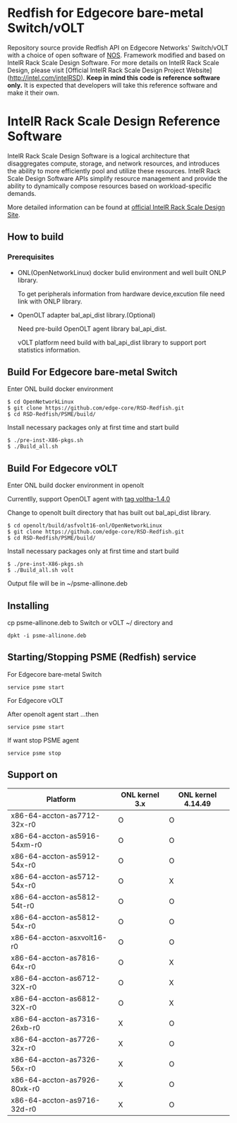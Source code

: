 # Redfish for Edgecore bare-metal Switch/vOLT

Repository source provide Redfish API on Edgecore Networks' Switch/vOLT with a choice of open software of [NOS](https://github.com/opencomputeproject/OpenNetworkLinux).
Framework modified and based on IntelR Rack Scale Design Software. 
For more details on IntelR Rack Scale Design, please visit [Official IntelR Rack Scale Design Project Website]
(http://intel.com/intelRSD).
**Keep in mind this code is reference software only.** 
It is expected that developers will take this reference software and make it their own. 

# IntelR Rack Scale Design Reference Software

IntelR Rack Scale Design Software is a logical architecture that disaggregates compute, storage, and network resources, 
and introduces the ability to more efficiently pool and utilize these resources. 
IntelR Rack Scale Design Software APIs simplify resource management and provide the ability to dynamically compose resources 
based on workload-specific demands.

More detailed information can be found at [official IntelR Rack Scale Design Site](http://intel.com/intelRSD).

## How to build

### Prerequisites
- ONL(OpenNetworkLinux) docker bulid environment and well built ONLP library.

  To get peripherals information from hardware device,excution file need link with ONLP library. 
  
- OpenOLT adapter bal_api_dist library.(Optional)

  Need pre-build OpenOLT agent library bal_api_dist.
  
  vOLT platform need build with bal_api_dist library to support port statistics information.
  
## Build For Edgecore bare-metal Switch

Enter ONL build docker environment
```
$ cd OpenNetworkLinux
$ git clone https://github.com/edge-core/RSD-Redfish.git
$ cd RSD-Redfish/PSME/build/
```
Install necessary packages only at first time and start build
```
$ ./pre-inst-X86-pkgs.sh
$ ./Build_all.sh
```

## Build For Edgecore vOLT

Enter ONL build docker environment in openolt 

Currentlly, support OpenOLT agent with [tag voltha-1.4.0](https://github.com/opencord/openolt.git)

Change to openolt built directory that has built out bal_api_dist library.
```
$ cd openolt/build/asfvolt16-onl/OpenNetworkLinux
$ git clone https://github.com/edge-core/RSD-Redfish.git
$ cd RSD-Redfish/PSME/build/
```
Install necessary packages only at first time and start build
```
$ ./pre-inst-X86-pkgs.sh
$ ./Build_all.sh volt
```
Output file will be in ~/psme-allinone.deb

## Installing
cp psme-allinone.deb to Switch or vOLT ~/ directory and
```
dpkt -i psme-allinone.deb
```
## Starting/Stopping PSME (Redfish) service

For Edgecore bare-metal Switch

```
service psme start

```
For Edgecore vOLT

After openolt agent start ...then

```
service psme start
```
If want stop PSME agent

```
service psme stop
```
## Support on 

|            Platform        | ONL kernel 3.x |ONL kernel 4.14.49|
|----------------------------|----------------|------------------|
x86-64-accton-as7712-32x-r0  |        O       |        O                 
x86-64-accton-as5916-54xm-r0 |        O       |        O                  
x86-64-accton-as5912-54x-r0  |        O       |        O         
x86-64-accton-as5712-54x-r0  |        O       |        X         
x86-64-accton-as5812-54t-r0  |        O       |        O         
x86-64-accton-as5812-54x-r0  |        O       |        O                      
x86-64-accton-asxvolt16-r0   |        O       |        O        
x86-64-accton-as7816-64x-r0  |        O       |        X          
x86-64-accton-as6712-32X-r0  |        O       |        X          
x86-64-accton-as6812-32X-r0  |        O       |        X  
x86-64-accton-as7316-26xb-r0 |        X       |        O
x86-64-accton-as7726-32x-r0  |        X       |        O  
x86-64-accton-as7326-56x-r0  |        X       |        O  
x86-64-accton-as7926-80xk-r0 |        X       |        O    
x86-64-accton-as9716-32d-r0  |        X       |        O 
